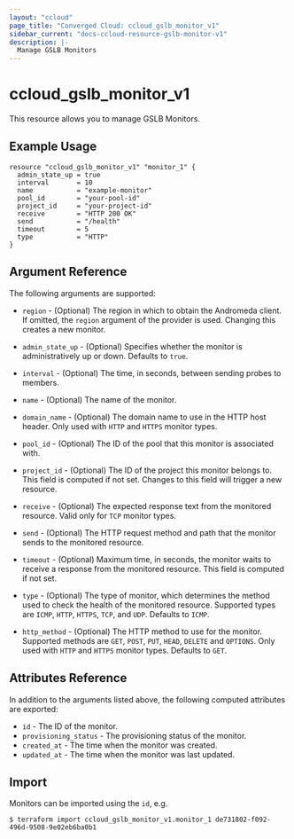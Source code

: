 ```yaml
---
layout: "ccloud"
page_title: "Converged Cloud: ccloud_gslb_monitor_v1"
sidebar_current: "docs-ccloud-resource-gslb-monitor-v1"
description: |-
  Manage GSLB Monitors
---
```


# ccloud\_gslb\_monitor\_v1

This resource allows you to manage GSLB Monitors.

## Example Usage

```hcl
resource "ccloud_gslb_monitor_v1" "monitor_1" {
  admin_state_up = true
  interval       = 10
  name           = "example-monitor"
  pool_id        = "your-pool-id"
  project_id     = "your-project-id"
  receive        = "HTTP 200 OK"
  send           = "/health"
  timeout        = 5
  type           = "HTTP"
}
```

## Argument Reference

The following arguments are supported:

* `region` - (Optional) The region in which to obtain the Andromeda client. If
  omitted, the `region` argument of the provider is used. Changing this creates
  a new monitor.

* `admin_state_up` - (Optional) Specifies whether the monitor is
  administratively up or down. Defaults to `true`.

* `interval` - (Optional) The time, in seconds, between sending probes to
  members.

* `name` - (Optional) The name of the monitor.

* `domain_name` - (Optional) The domain name to use in the HTTP host header.
  Only used with `HTTP` and `HTTPS` monitor types.

* `pool_id` - (Optional) The ID of the pool that this monitor is associated
  with.

* `project_id` - (Optional) The ID of the project this monitor belongs to. This
  field is computed if not set. Changes to this field will trigger a new
  resource.

* `receive` - (Optional) The expected response text from the monitored resource.
  Valid only for `TCP` monitor types.

* `send` - (Optional) The HTTP request method and path that the monitor sends to
  the monitored resource.

* `timeout` - (Optional) Maximum time, in seconds, the monitor waits to receive
  a response from the monitored resource. This field is computed if not set.

* `type` - (Optional) The type of monitor, which determines the method used to
  check the health of the monitored resource. Supported types are `ICMP`,
  `HTTP`, `HTTPS`, `TCP`, and `UDP`. Defaults to `ICMP`.

* `http_method` - (Optional) The HTTP method to use for the monitor. Supported
  methods are `GET`, `POST`, `PUT`, `HEAD`, `DELETE` and `OPTIONS`. Only used
  with `HTTP` and `HTTPS` monitor types. Defaults to `GET`.

## Attributes Reference

In addition to the arguments listed above, the following computed attributes are exported:

* `id` - The ID of the monitor.
* `provisioning_status` - The provisioning status of the monitor.
* `created_at` - The time when the monitor was created.
* `updated_at` - The time when the monitor was last updated.

## Import

Monitors can be imported using the `id`, e.g.

```hcl
$ terraform import ccloud_gslb_monitor_v1.monitor_1 de731802-f092-496d-9508-9e02eb6ba0b1
```
